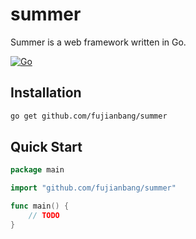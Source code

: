 # summer

Summer is a web framework written in Go.

[![Go](https://github.com/fujianbang/summer/actions/workflows/go.yml/badge.svg?branch=master)](https://github.com/fujianbang/summer/actions/workflows/go.yml)

## Installation

```bash
go get github.com/fujianbang/summer
```

## Quick Start

```go
package main

import "github.com/fujianbang/summer"

func main() {
	// TODO
}

```
